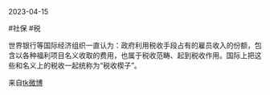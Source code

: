 2023-04-15

#社保 #税

世界银行等国际经济组织一直认为：政府利用税收手段占有的雇员收入的份额，包含以各种福利项目名义收取的费用，也属于税收范畴、起到税收作用。国际上把这些和名义上的税收一起统称为“税收楔子”。  

来自[tk微博](https://weibo.com/1401527553/MBLxjyvRW)